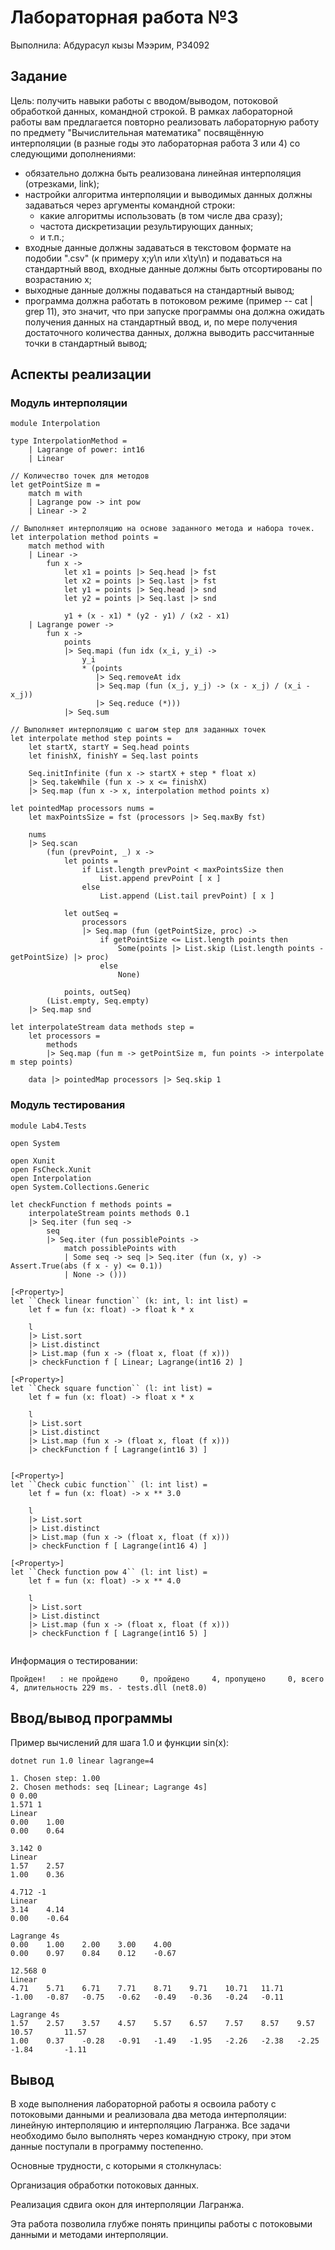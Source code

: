# Лабораторная работа №3

Выполнила: Абдурасул кызы Мээрим, P34092

## Задание

Цель: получить навыки работы с вводом/выводом, потоковой обработкой данных, командной строкой.
В рамках лабораторной работы вам предлагается повторно реализовать лабораторную работу по предмету "Вычислительная математика" посвящённую интерполяции (в разные годы это лабораторная работа 3 или 4) со следующими дополнениями:

- обязательно должна быть реализована линейная интерполяция (отрезками, link);
- настройки алгоритма интерполяции и выводимых данных должны задаваться через аргументы командной строки:
  - какие алгоритмы использовать (в том числе два сразу);
  - частота дискретизации результирующих данных;
  - и т.п.;
- входные данные должны задаваться в текстовом формате на подобии ".csv" (к примеру x;y\n или x\ty\n) и подаваться на стандартный ввод, входные данные должны быть отсортированы по возрастанию x;
- выходные данные должны подаваться на стандартный вывод;
- программа должна работать в потоковом режиме (пример -- cat | grep 11), это значит, что при запуске программы она должна ожидать получения данных на стандартный ввод, и, по мере получения достаточного количества данных, должна выводить рассчитанные точки в стандартный вывод;


## Аспекты реализации

### Модуль интерполяции
```
module Interpolation

type InterpolationMethod =
    | Lagrange of power: int16
    | Linear

// Количество точек для методов
let getPointSize m =
    match m with
    | Lagrange pow -> int pow
    | Linear -> 2

// Выполняет интерполяцию на основе заданного метода и набора точек.
let interpolation method points =
    match method with
    | Linear ->
        fun x ->
            let x1 = points |> Seq.head |> fst
            let x2 = points |> Seq.last |> fst
            let y1 = points |> Seq.head |> snd
            let y2 = points |> Seq.last |> snd

            y1 + (x - x1) * (y2 - y1) / (x2 - x1)
    | Lagrange power ->
        fun x ->
            points
            |> Seq.mapi (fun idx (x_i, y_i) ->
                y_i
                * (points
                   |> Seq.removeAt idx
                   |> Seq.map (fun (x_j, y_j) -> (x - x_j) / (x_i - x_j))
                   |> Seq.reduce (*)))
            |> Seq.sum

// Выполняет интерполяцию с шагом step для заданных точек
let interpolate method step points =
    let startX, startY = Seq.head points
    let finishX, finishY = Seq.last points

    Seq.initInfinite (fun x -> startX + step * float x)
    |> Seq.takeWhile (fun x -> x <= finishX)
    |> Seq.map (fun x -> x, interpolation method points x)

let pointedMap processors nums =
    let maxPointsSize = fst (processors |> Seq.maxBy fst)

    nums
    |> Seq.scan
        (fun (prevPoint, _) x ->
            let points =
                if List.length prevPoint < maxPointsSize then
                    List.append prevPoint [ x ]
                else
                    List.append (List.tail prevPoint) [ x ]

            let outSeq =
                processors
                |> Seq.map (fun (getPointSize, proc) ->
                    if getPointSize <= List.length points then
                        Some(points |> List.skip (List.length points - getPointSize) |> proc)
                    else
                        None)

            points, outSeq)
        (List.empty, Seq.empty)
    |> Seq.map snd

let interpolateStream data methods step =
    let processors =
        methods
        |> Seq.map (fun m -> getPointSize m, fun points -> interpolate m step points)

    data |> pointedMap processors |> Seq.skip 1
```

### Модуль тестирования

```
module Lab4.Tests

open System

open Xunit
open FsCheck.Xunit
open Interpolation
open System.Collections.Generic

let checkFunction f methods points =
    interpolateStream points methods 0.1
    |> Seq.iter (fun seq ->
        seq
        |> Seq.iter (fun possiblePoints ->
            match possiblePoints with
            | Some seq -> seq |> Seq.iter (fun (x, y) -> Assert.True(abs (f x - y) <= 0.1))
            | None -> ()))

[<Property>]
let ``Check linear function`` (k: int, l: int list) =
    let f = fun (x: float) -> float k * x

    l
    |> List.sort
    |> List.distinct
    |> List.map (fun x -> (float x, float (f x)))
    |> checkFunction f [ Linear; Lagrange(int16 2) ]

[<Property>]
let ``Check square function`` (l: int list) =
    let f = fun (x: float) -> float x * x

    l
    |> List.sort
    |> List.distinct
    |> List.map (fun x -> (float x, float (f x)))
    |> checkFunction f [ Lagrange(int16 3) ]


[<Property>]
let ``Check cubic function`` (l: int list) =
    let f = fun (x: float) -> x ** 3.0

    l
    |> List.sort
    |> List.distinct
    |> List.map (fun x -> (float x, float (f x)))
    |> checkFunction f [ Lagrange(int16 4) ]

[<Property>]
let ``Check function pow 4`` (l: int list) =
    let f = fun (x: float) -> x ** 4.0

    l
    |> List.sort
    |> List.distinct
    |> List.map (fun x -> (float x, float (f x)))
    |> checkFunction f [ Lagrange(int16 5) ]


```

Информация о тестировании:
```
Пройден!   : не пройдено     0, пройдено     4, пропущено     0, всего     4, длительность 229 ms. - tests.dll (net8.0)
```

## Ввод/вывод программы

Пример вычислений для шага 1.0 и функции sin(x):
```
dotnet run 1.0 linear lagrange=4

1. Chosen step: 1.00
2. Chosen methods: seq [Linear; Lagrange 4s]
0 0.00
1.571 1
Linear
0.00    1.00
0.00    0.64

3.142 0
Linear
1.57    2.57
1.00    0.36

4.712 -1
Linear
3.14    4.14
0.00    -0.64

Lagrange 4s
0.00    1.00    2.00    3.00    4.00
0.00    0.97    0.84    0.12    -0.67

12.568 0
Linear
4.71    5.71    6.71    7.71    8.71    9.71    10.71   11.71
-1.00   -0.87   -0.75   -0.62   -0.49   -0.36   -0.24   -0.11

Lagrange 4s
1.57    2.57    3.57    4.57    5.57    6.57    7.57    8.57    9.57    10.57       11.57
1.00    0.37    -0.28   -0.91   -1.49   -1.95   -2.26   -2.38   -2.25   -1.84       -1.11
```

## Вывод

В ходе выполнения лабораторной работы я освоила работу с потоковыми данными и реализовала два метода интерполяции: линейную интерполяцию и интерполяцию Лагранжа. Все задачи необходимо было выполнять через командную строку, при этом данные поступали в программу постепенно. 

Основные трудности, с которыми я столкнулась:

Организация обработки потоковых данных.

Реализация сдвига окон для интерполяции Лагранжа.

Эта работа позволила глубже понять принципы работы с потоковыми данными и методами интерполяции.